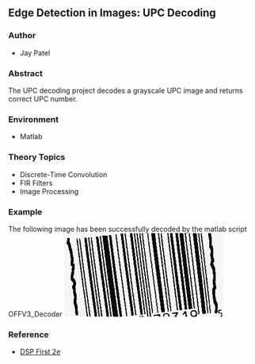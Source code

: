 ## Edge Detection in Images: UPC Decoding

### Author
- Jay Patel

### Abstract
The UPC decoding project decodes a grayscale UPC image and returns correct UPC number. 

### Environment
- Matlab

### Theory Topics
- Discrete-Time Convolution
- FIR Filters
- Image Processing

### Example
The following image has been successfully decoded by the matlab script OFFV3_Decoder 
[![Distorted UPC Image](https://raw.githubusercontent.com/jbp261/UPC-Decoder-using-DSP/master/OFFv3.png "Distorted UPC Image")](https://raw.githubusercontent.com/jbp261/UPC-Decoder-using-DSP/master/OFFv3.png "Distorted UPC Image")

### Reference
- [DSP First 2e](http://spfirst.gatech.edu/contents/dspfirst/index.html "DSP First 2e")

